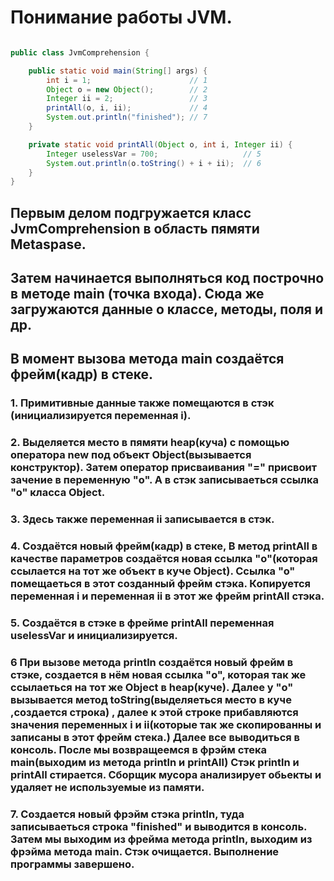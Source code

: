 # Понимание работы JVM.

```java

public class JvmComprehension {

    public static void main(String[] args) {
        int i = 1;                      // 1
        Object o = new Object();        // 2
        Integer ii = 2;                 // 3
        printAll(o, i, ii);             // 4
        System.out.println("finished"); // 7
    }

    private static void printAll(Object o, int i, Integer ii) {
        Integer uselessVar = 700;                   // 5
        System.out.println(o.toString() + i + ii);  // 6
    }
}

```

## Первым  делом подгружаeтся класс JvmComprehension в область пямяти Metaspase.
## Затем начинается выполняться код построчно в методе main (точка входа). Сюда же загружаются данные о классе, методы, поля и др.
## В момент вызова метода main создаётся фрейм(кадр) в стеке.
### 1. Примитивные данные также помещаются в стэк (инициализируется переменная i).
### 2. Выделяется место в пямяти heap(куча) c помощью оператора new под объект Object(вызывается конструктор). Затем оператор присваивания "=" присвоит зачение в переменную "o". А в стэк записываеться ссылка "о" класса Object.
### 3. Здесь также переменная ii записывается в стэк.
### 4. Создаётся новый фрейм(кадр) в стеке, В метод printAll в качестве параметров создаётся новая ссылка "o"(которая ссылается на тот же объект в куче Object). Ссылка "о" помещаеться в этот созданный фрейм стэка. Копируется переменная i и переменная ii в этот же фрейм printAll стэка.
### 5. Создаётся в стэке в фрейме printAll переменная uselessVar и инициализируется.
### 6 При вызове метода println создаётся новый фрейм в стэке, создается в нём новая ссылка "o", которая так же ссылаеться на тот же Object в heap(куче). Далее у "o" вызывается метод toString(выделяеться место в куче ,создается строка) , далее к этой строке прибавляются значения переменных i и ii(которые так же скопированны и записаны в этот фрейм стека.) Далее все выводиться в консоль. После мы возвращеемся в фрэйм стека main(выходим из метода println и  printAll) Стэк println и printAll стирается. Сборщик мусора анализирует обьекты и удаляет не используемые из памяти.
### 7. Создается новый фрэйм стэка println, туда записываеться строка "finished" и выводится в консоль. Затем мы выходим из фрейма метода println, выходим из фрэйма метода main. Стэк очищается. Выполнение программы завершено.